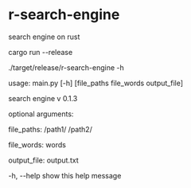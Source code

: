 # r-search-engine

search engine on rust

cargo run --release

./target/release/r-search-engine -h

usage: main.py [-h] [file_paths file_words output_file]

search engine v 0.1.3

optional arguments:

  file_paths: /path1/ /path2/
  
  file_words: words
  
  output_file: output.txt
  
-h, --help show this help message
